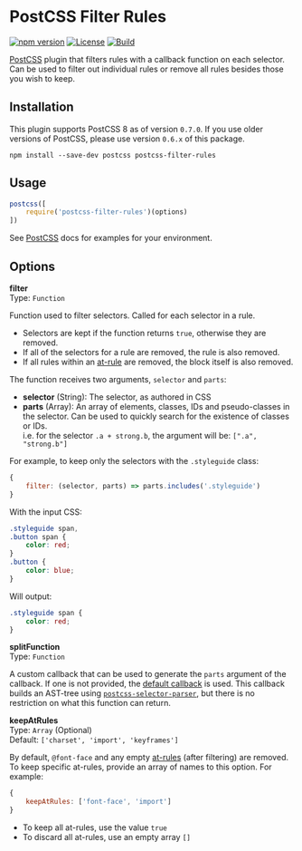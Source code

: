 # PostCSS Filter Rules

[![npm version](https://badge.fury.io/js/postcss-filter-rules.svg)](https://badge.fury.io/js/postcss-filter-rules) [![License](https://img.shields.io/npm/l/postcss-filter-rules.svg)](https://github.com/lachlanmcdonald/postcss-filter-rules/blob/master/LICENSE) [![Build](https://github.com/lachlanmcdonald/postcss-filter-rules/actions/workflows/build.yml/badge.svg?branch=master)](https://github.com/lachlanmcdonald/postcss-filter-rules/actions/)

[PostCSS] plugin that filters rules with a callback function on each selector. Can be used to filter out individual rules or remove all rules besides those you wish to keep.


## Installation

This plugin supports PostCSS 8 as of version `0.7.0`. If you use older versions of PostCSS, please use version `0.6.x` of this package.

```shell
npm install --save-dev postcss postcss-filter-rules
```

## Usage

```js
postcss([
    require('postcss-filter-rules')(options)
])
```

See [PostCSS] docs for examples for your environment.

## Options

**filter**  
Type: `Function`

Function used to filter selectors. Called for each selector in a rule.

- Selectors are kept if the function returns `true`, otherwise they are removed.
- If all of the selectors for a rule are removed, the rule is also removed.
- If all rules within an [at-rule] are removed, the block itself is also removed.

The function receives two arguments, `selector` and `parts`:

- **selector** (String): The selector, as authored in CSS
- **parts** (Array): An array of elements, classes, IDs and pseudo-classes in the selector. Can be used to quickly search for the existence of classes or IDs.  
i.e. for the selector `.a + strong.b`, the argument will be: `[".a", "strong.b"]`

For example, to keep only the selectors with the `.styleguide` class:

```js
{
	filter: (selector, parts) => parts.includes('.styleguide')
}
```

With the input CSS:

```css
.styleguide span,
.button span {
	color: red;
}
.button {
	color: blue;
}
```

Will output:

```css
.styleguide span {
	color: red;
}
```

**splitFunction**  
Type: `Function`

A custom callback that can be used to generate the `parts` argument of the callback. If one is not provided, the [default callback](https://github.com/lachlanmcdonald/postcss-filter-rules/blob/master/splitSelectors.js) is used. This callback builds an AST-tree using [`postcss-selector-parser`](https://www.npmjs.com/package/postcss-selector-parser), but there is no restriction on what this function can return.

**keepAtRules**  
Type: `Array` (Optional)  
Default: `['charset', 'import', 'keyframes']`

By default, `@font-face` and any empty [at-rules] (after filtering) are removed. To keep specific at-rules, provide an array of names to this option. For example:

```js
{
	keepAtRules: ['font-face', 'import']
}
```

- To keep all at-rules, use the value `true`
- To discard all at-rules, use an empty array `[]`

[grunt-postcss]: https://github.com/nDmitry/grunt-postcss
[PostCSS]:       https://github.com/postcss/postcss
[at-rule]:       https://developer.mozilla.org/en-US/docs/Web/CSS/At-rule
[at-rules]:      https://developer.mozilla.org/en-US/docs/Web/CSS/At-rule
